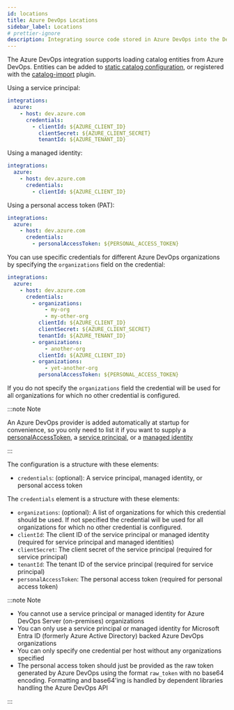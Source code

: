 ```yaml
---
id: locations
title: Azure DevOps Locations
sidebar_label: Locations
# prettier-ignore
description: Integrating source code stored in Azure DevOps into the Devtools catalog
---
```


The Azure DevOps integration supports loading catalog entities from Azure
DevOps. Entities can be added to
[static catalog configuration](../../features/software-catalog/configuration.md),
or registered with the
[catalog-import](https://github.com/khulnasoft/devtools/tree/master/plugins/catalog-import)
plugin.

Using a service principal:

```yaml
integrations:
  azure:
    - host: dev.azure.com
      credentials:
        - clientId: ${AZURE_CLIENT_ID}
          clientSecret: ${AZURE_CLIENT_SECRET}
          tenantId: ${AZURE_TENANT_ID}
```

Using a managed identity:

```yaml
integrations:
  azure:
    - host: dev.azure.com
      credentials:
        - clientId: ${AZURE_CLIENT_ID}
```

Using a personal access token (PAT):

```yaml
integrations:
  azure:
    - host: dev.azure.com
      credentials:
        - personalAccessToken: ${PERSONAL_ACCESS_TOKEN}
```

You can use specific credentials for different Azure DevOps organizations by specifying the `organizations` field on the credential:

```yaml
integrations:
  azure:
    - host: dev.azure.com
      credentials:
        - organizations:
            - my-org
            - my-other-org
          clientId: ${AZURE_CLIENT_ID}
          clientSecret: ${AZURE_CLIENT_SECRET}
          tenantId: ${AZURE_TENANT_ID}
        - organizations:
            - another-org
          clientId: ${AZURE_CLIENT_ID}
        - organizations:
            - yet-another-org
          personalAccessToken: ${PERSONAL_ACCESS_TOKEN}
```

If you do not specify the `organizations` field the credential will be used for all organizations for which no other credential is configured.

:::note Note

An Azure DevOps provider is added automatically at startup for
convenience, so you only need to list it if you want to supply a
[personalAccessToken](https://docs.microsoft.com/en-us/azure/devops/organizations/accounts/use-personal-access-tokens-to-authenticate),
a [service principal](https://learn.microsoft.com/en-us/azure/devops/integrate/get-started/authentication/service-principal-managed-identity),
or a [managed identity](https://learn.microsoft.com/en-us/azure/devops/integrate/get-started/authentication/service-principal-managed-identity)

:::

The configuration is a structure with these elements:

- `credentials`: (optional): A service principal, managed identity, or personal access token

The `credentials` element is a structure with these elements:

- `organizations`: (optional): A list of organizations for which this credential should be used. If not specified the credential will be used for all organizations for which no other credential is configured.
- `clientId`: The client ID of the service principal or managed identity (required for service principal and managed identities)
- `clientSecret`: The client secret of the service principal (required for service principal)
- `tenantId`: The tenant ID of the service principal (required for service principal)
- `personalAccessToken`: The personal access token (required for personal access token)

:::note Note

- You cannot use a service principal or managed identity for Azure DevOps Server (on-premises) organizations
- You can only use a service principal or managed identity for Microsoft Entra ID (formerly Azure Active Directory) backed Azure DevOps organizations
- You can only specify one credential per host without any organizations specified
- The personal access token should just be provided as the raw token generated by Azure DevOps using the format `raw_token` with no base64 encoding. Formatting and base64'ing is handled by dependent libraries handling the Azure DevOps API

:::
